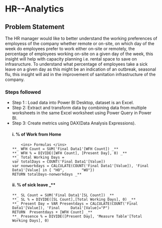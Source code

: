 # HR--Analytics
## Problem Statement
The HR manager would like to better understand the working preferences of employess of the company whether remote or on-site, on which day of the week do employees prefer to work either on-site or remotely, the percentage of employees working on-site on a given day of the week, this insight will help with capacity planning i.e. rental space to save on infrasructure. To understand what percentage of employees take a sick leave on a given day as this might be an indication of an outbreak, seasonal flu, this insight will aid in the improvement of sanitation infrastructure of the company.

### Steps followed 

- Step 1 : Load data into Power BI Desktop, dataset is an Excel.
- Step 2: Extract and transform data by combining data from multiple worksheets in the same Excel worksheet using Power Query in Power BI.
- Step 3: Create metrics using DAX(Data Analysis Expressions).
   #### i. % of Work from Home
          <ins> Formulas </ins>
      **_ WFH Count = SUM('Final Data1'[WFH Count]) _**
      **_ WFH % = DIVIDE([WFH Count], [Present Day], 0) _**
      **_ Total Working Days = 
      var totalDays = COUNT('Final Data1'[Value])
      var nonworkdays = CALCULATE(COUNT('Final Data1'[Value]), 'Final Data1'[Value] in { "HO",        "WO"})
      RETURN totalDays-nonworkdays _**
  #### ii. % of sick leave _**
      **_ SL Count = SUM('Final Data1'[SL Count]) _**
      **_ SL % = DIVIDE([SL Count],[Total Working Days], 0) _**
      **_ Present Day = VAR Presentdays = CALCULATE(COUNT('Final Data1'[Value]), 'Final     Data1'[Value]="P")
      RETURN  Presentdays + [WFH Count] _**
      **_ Presence % = DIVIDE([Present Day], 'Measure Table'[Total Working Days], 0)
    
